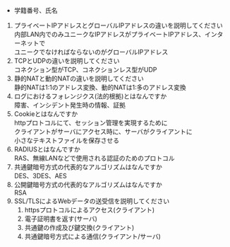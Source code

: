 * 学籍番号、氏名

1. プライベートIPアドレスとグローバルIPアドレスの違いを説明してください<br />
内部LAN内でのみユニークなIPアドレスがプライベートIPアドレス、インターネットで<br />
ユニークでなければならないのがグローバルIPアドレス
1. TCPとUDPの違いを説明してください<br />
コネクション型がTCP、コネクションレス型がUDP
1. 静的NATと動的NATの違いを説明してください<br />
静的NATは1:1のアドレス変換、動的NATは1:多のアドレス変換
1. ログにおけるフォレンジクス(法的根拠)とはなんですか<br />
障害、インシデント発生時の情報、証拠
1. Cookieとはなんですか<br />
httpプロトコルにて、セッション管理を実現するために<br />
クライアントがサーバにアクセス時に、サーバがクライアントに<br />
小さなテキストファイルを保存させる
1. RADIUSとはなんですか<br />
RAS、無線LANなどで使用される認証のためのプロトコル
1. 共通鍵暗号方式の代表的なアルゴリズムはなんですか<br />
DES、3DES、AES
1. 公開鍵暗号方式の代表的なアルゴリズムはなんですか<br />
RSA
1. SSL/TLSによるWebデータの送受信を説明してください
	1. httpsプロトコルによるアクセス(クライアント)
	1. 電子証明書を返す(サーバ)
	1. 共通鍵の作成及び鍵交換(クライアント)
	1. 共通鍵暗号方式による通信(クライアント/サーバ)
